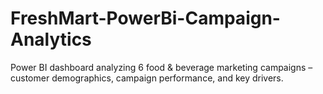 # FreshMart-PowerBi-Campaign-Analytics
Power BI dashboard analyzing 6 food &amp; beverage marketing campaigns – customer demographics, campaign performance, and key drivers.
